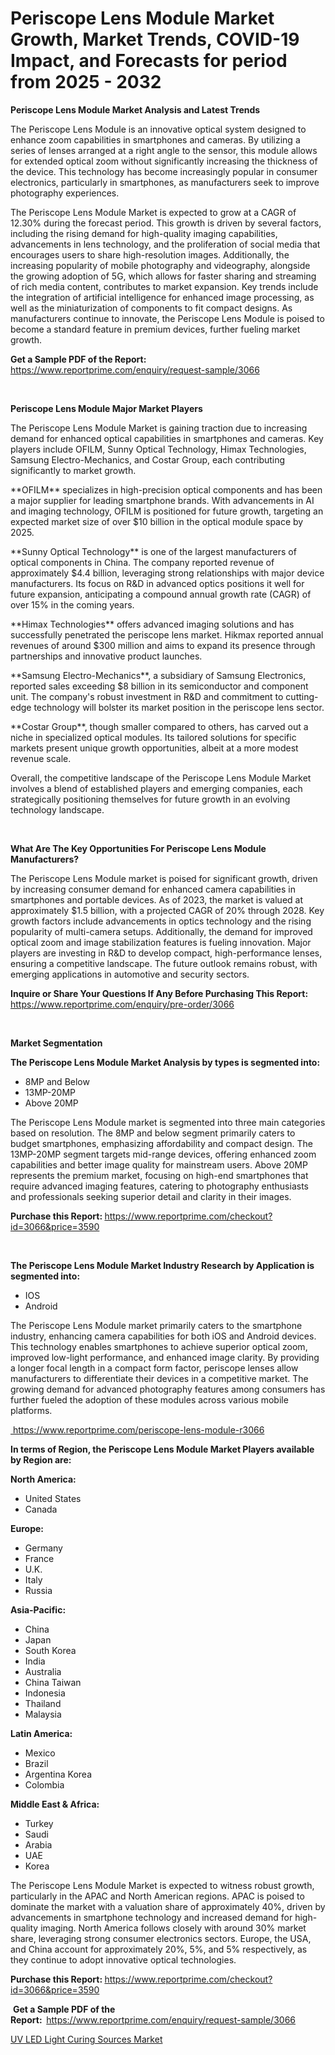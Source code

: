<p><h1>Periscope Lens Module Market Growth, Market Trends, COVID-19 Impact, and Forecasts for period from 2025 - 2032</h1></p><p><strong>Periscope Lens Module Market Analysis and Latest Trends</strong></p>
<p><p>The Periscope Lens Module is an innovative optical system designed to enhance zoom capabilities in smartphones and cameras. By utilizing a series of lenses arranged at a right angle to the sensor, this module allows for extended optical zoom without significantly increasing the thickness of the device. This technology has become increasingly popular in consumer electronics, particularly in smartphones, as manufacturers seek to improve photography experiences.</p><p>The Periscope Lens Module Market is expected to grow at a CAGR of 12.30% during the forecast period. This growth is driven by several factors, including the rising demand for high-quality imaging capabilities, advancements in lens technology, and the proliferation of social media that encourages users to share high-resolution images. Additionally, the increasing popularity of mobile photography and videography, alongside the growing adoption of 5G, which allows for faster sharing and streaming of rich media content, contributes to market expansion. Key trends include the integration of artificial intelligence for enhanced image processing, as well as the miniaturization of components to fit compact designs. As manufacturers continue to innovate, the Periscope Lens Module is poised to become a standard feature in premium devices, further fueling market growth.</p></p>
<p><strong>Get a Sample PDF of the Report:&nbsp;</strong> <a href="https://www.reportprime.com/enquiry/request-sample/3066?utm_campaign=2271&utm_medium=2&utm_source=Github&utm_content=ia&utm_term=18032025&utm_id=periscope-lens-module">https://www.reportprime.com/enquiry/request-sample/3066</a></p>
<p>&nbsp;</p>
<p><strong>Periscope Lens Module Major Market Players</strong></p>
<p><p>The Periscope Lens Module Market is gaining traction due to increasing demand for enhanced optical capabilities in smartphones and cameras. Key players include OFILM, Sunny Optical Technology, Himax Technologies, Samsung Electro-Mechanics, and Costar Group, each contributing significantly to market growth.</p><p>**OFILM** specializes in high-precision optical components and has been a major supplier for leading smartphone brands. With advancements in AI and imaging technology, OFILM is positioned for future growth, targeting an expected market size of over $10 billion in the optical module space by 2025.</p><p>**Sunny Optical Technology** is one of the largest manufacturers of optical components in China. The company reported revenue of approximately $4.4 billion, leveraging strong relationships with major device manufacturers. Its focus on R&D in advanced optics positions it well for future expansion, anticipating a compound annual growth rate (CAGR) of over 15% in the coming years.</p><p>**Himax Technologies** offers advanced imaging solutions and has successfully penetrated the periscope lens market. Hikmax reported annual revenues of around $300 million and aims to expand its presence through partnerships and innovative product launches.</p><p>**Samsung Electro-Mechanics**, a subsidiary of Samsung Electronics, reported sales exceeding $8 billion in its semiconductor and component unit. The company's robust investment in R&D and commitment to cutting-edge technology will bolster its market position in the periscope lens sector.</p><p>**Costar Group**, though smaller compared to others, has carved out a niche in specialized optical modules. Its tailored solutions for specific markets present unique growth opportunities, albeit at a more modest revenue scale.</p><p>Overall, the competitive landscape of the Periscope Lens Module Market involves a blend of established players and emerging companies, each strategically positioning themselves for future growth in an evolving technology landscape.</p></p>
<p>&nbsp;</p>
<p><strong>What Are The Key Opportunities For Periscope Lens Module Manufacturers?</strong></p>
<p><p>The Periscope Lens Module market is poised for significant growth, driven by increasing consumer demand for enhanced camera capabilities in smartphones and portable devices. As of 2023, the market is valued at approximately $1.5 billion, with a projected CAGR of 20% through 2028. Key growth factors include advancements in optics technology and the rising popularity of multi-camera setups. Additionally, the demand for improved optical zoom and image stabilization features is fueling innovation. Major players are investing in R&D to develop compact, high-performance lenses, ensuring a competitive landscape. The future outlook remains robust, with emerging applications in automotive and security sectors.</p></p>
<p><strong>Inquire or Share Your Questions If Any Before Purchasing This Report:</strong> <a href="https://www.reportprime.com/enquiry/pre-order/3066?utm_campaign=2271&utm_medium=2&utm_source=Github&utm_content=ia&utm_term=18032025&utm_id=periscope-lens-module">https://www.reportprime.com/enquiry/pre-order/3066</a></p>
<p>&nbsp;</p>
<p><strong>Market Segmentation</strong></p>
<p><strong>The Periscope Lens Module Market Analysis by types is segmented into:</strong></p>
<p><ul><li>8MP and Below</li><li>13MP-20MP</li><li>Above 20MP</li></ul></p>
<p><p>The Periscope Lens Module market is segmented into three main categories based on resolution. The 8MP and below segment primarily caters to budget smartphones, emphasizing affordability and compact design. The 13MP-20MP segment targets mid-range devices, offering enhanced zoom capabilities and better image quality for mainstream users. Above 20MP represents the premium market, focusing on high-end smartphones that require advanced imaging features, catering to photography enthusiasts and professionals seeking superior detail and clarity in their images.</p></p>
<p><strong>Purchase this Report:&nbsp;</strong><a href="https://www.reportprime.com/checkout?id=3066&price=3590&utm_campaign=2271&utm_medium=2&utm_source=Github&utm_content=ia&utm_term=18032025&utm_id=periscope-lens-module">https://www.reportprime.com/checkout?id=3066&price=3590</a></p>
<p>&nbsp;</p>
<p><strong>The Periscope Lens Module Market Industry Research by Application is segmented into:</strong></p>
<p><ul><li>IOS</li><li>Android</li></ul></p>
<p><p>The Periscope Lens Module market primarily caters to the smartphone industry, enhancing camera capabilities for both iOS and Android devices. This technology enables smartphones to achieve superior optical zoom, improved low-light performance, and enhanced image clarity. By providing a longer focal length in a compact form factor, periscope lenses allow manufacturers to differentiate their devices in a competitive market. The growing demand for advanced photography features among consumers has further fueled the adoption of these modules across various mobile platforms.</p></p>
<p><a href="https://www.reportprime.com/periscope-lens-module-r3066?utm_campaign=2271&utm_medium=2&utm_source=Github&utm_content=ia&utm_term=18032025&utm_id=periscope-lens-module">&nbsp;https://www.reportprime.com/periscope-lens-module-r3066</a></p>
<p><strong>In terms of Region, the Periscope Lens Module Market Players available by Region are:</strong></p>
<p>
    <p> <strong> North America: </strong>
        <ul>
            <li>United States</li>
            <li>Canada</li>
        </ul>
        </p> 
    <p> <strong> Europe: </strong>
        <ul>
            <li>Germany</li>
            <li>France</li>
            <li>U.K.</li>
            <li>Italy</li>
            <li>Russia</li>
        </ul>
        </p> 
    <p> <strong> Asia-Pacific: </strong>
        <ul>
            <li>China</li>
            <li>Japan</li>
            <li>South Korea</li>
            <li>India</li>
            <li>Australia</li>
            <li>China Taiwan</li>
            <li>Indonesia</li>
            <li>Thailand</li>
            <li>Malaysia</li>
        </ul>
        </p> 
    <p> <strong> Latin America: </strong>
        <ul>
            <li>Mexico</li>
            <li>Brazil</li>
            <li>Argentina Korea</li>
            <li>Colombia</li>
        </ul>
        </p> 
    <p> <strong> Middle East & Africa: </strong>
        <ul>
            <li>Turkey</li>
            <li>Saudi</li>
            <li>Arabia</li>
            <li>UAE</li>
            <li>Korea</li>
        </ul>
    </p>
    </p>
<p><p>The Periscope Lens Module Market is expected to witness robust growth, particularly in the APAC and North American regions. APAC is poised to dominate the market with a valuation share of approximately 40%, driven by advancements in smartphone technology and increased demand for high-quality imaging. North America follows closely with around 30% market share, leveraging strong consumer electronics sectors. Europe, the USA, and China account for approximately 20%, 5%, and 5% respectively, as they continue to adopt innovative optical technologies.</p></p>
<p><strong>Purchase this Report: </strong><a href="https://www.reportprime.com/checkout?id=3066&price=3590&utm_campaign=2271&utm_medium=2&utm_source=Github&utm_content=ia&utm_term=18032025&utm_id=periscope-lens-module">https://www.reportprime.com/checkout?id=3066&price=3590</a></p>
<p>&nbsp;<strong>Get a Sample PDF of the Report:&nbsp;&nbsp;</strong><a href="https://www.reportprime.com/enquiry/request-sample/3066?utm_campaign=2271&utm_medium=2&utm_source=Github&utm_content=ia&utm_term=18032025&utm_id=periscope-lens-module">https://www.reportprime.com/enquiry/request-sample/3066</a></p>
<p><strong></strong></p>
<p><p><a href="https://github.com/XavierTyler76/Market-Research-Report-List-1/blob/main/uv-led-light-curing-sources-market.md?utm_campaign=2271&utm_medium=2&utm_source=Github&utm_content=ia&utm_term=18032025&utm_id=periscope-lens-module">UV LED Light Curing Sources Market</a></p></p>
